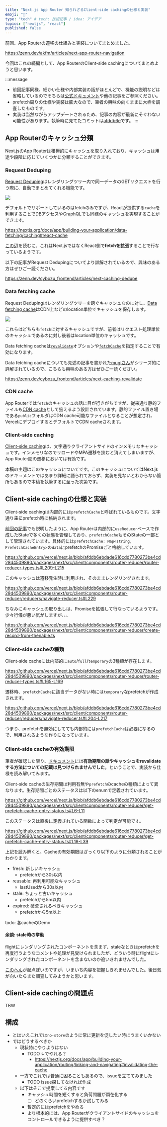 ```yaml
---
title: "Next.js App Router 知られざるClient-side cachingの仕様と実装"
emoji: "🔑"
type: "tech" # tech: 技術記事 / idea: アイデア
topics: ["nextjs", "react"]
published: false
---
```


前回、App Routerの遷移の仕組みと実装についてまとめました。

https://zenn.dev/akfm/articles/next-app-router-navigation

今回はこれの続編として、App RouterのClient-side cachingについてまとめようと思います。

:::message
- 前回記事同様、細かい仕様や内部実装の話がほとんどで、機能の説明などは省略しているのでそちらは[公式ドキュメント](https://nextjs.org/docs)や他の記事をご参照ください。
- prefetch周りの仕様や実装は膨大なので、筆者の興味の向くままに大枠を調査したものです。
- 実装は当然ながらアップデートされるため、記事の内容が最新にそぐわない可能性があります。執筆時に見てたコミットは[afddb6e](https://github.com/vercel/next.js/tree/afddb6ebdade616cdd7780273be4cd28d4509890)です。
:::

## App Routerのキャッシュ分類

Next.jsのApp Routerは積極的にキャッシュを取り入れており、キャッシュは用途や段階に応じていくつかに分類することができます。

### Request Deduping

[Request Deduping](https://nextjs.org/docs/app/building-your-application/data-fetching#automatic-fetch-request-deduping)はレンダリングツリー内で同一データのGETリクエストを行う際に、自動でまとめてくれる機能です。

![](https://nextjs.org/_next/image?url=%2Fdocs%2Fdark%2Fdeduplicated-fetch-requests.png&w=3840&q=75)

デフォルトでサポートしているのはfetchのみですが、Reactが提供する`cache`を利用することでDBアクセスやGraphQLでも同様のキャッシュを実現することができます。

https://nextjs.org/docs/app/building-your-application/data-fetching/caching#react-cache

[この辺](https://nextjs.org/docs/app/building-your-application/data-fetching#the-fetch-api)を読むに、これはNext.jsではなくReact側で**fetchを拡張**することで行なっているようです。

以下の記事がRequest Dedupingについてより詳解されているので、興味のある方はぜひご一読ください。

https://zenn.dev/cybozu_frontend/articles/next-caching-dedupe

### Data fetching cache

Request Dedupingはレンダリングツリーを跨ぐキャッシュなのに対し、[Data fetching cache](https://nextjs.org/docs/app/building-your-application/data-fetching#caching-data)はCDN上などのlocation単位でキャッシュを保存します。

![](https://nextjs.org/_next/image?url=%2Fdocs%2Fdark%2Fstatic-site-generation.png&w=3840&q=75)

これらはどちらも`fetch`に対するキャッシュですが、前者はリクエスト処理単位のキャッシュであるのに対し後者はlocation単位のキャッシュです。

Data fetching cacheは[`revalidate`](https://nextjs.org/docs/app/building-your-application/data-fetching/revalidating)オプションや[`fetchCache`](https://nextjs.org/docs/app/api-reference/file-conventions/route-segment-config#fetchcache)を指定することで有効になります。

Data fetching cacheについても先述の記事を書かれた[mugiさん](https://zenn.dev/mugi)がシリーズ的に詳解されているので、こちらも興味のある方はぜひご一読ください。

https://zenn.dev/cybozu_frontend/articles/next-caching-revalidate

### CDN cache

App Routerでは`fetch`のキャッシュの話に目が行きがちですが、従来通り静的ファイルも[CDN cache](https://nextjs.org/docs/app/building-your-application/optimizing#static-assets)として扱えるよう設計されています。静的ファイル置き場である`public`フォルダはCDN cache可能なファイルとなることが想定され、VercelにデプロイするとデフォルトでCDN cacheされます。

### Client-side caching

[Client-side caching](https://nextjs.org/docs/app/building-your-application/routing/linking-and-navigating#client-side-caching-of-rendered-server-components)は、文字通りクライアントサイドのインメモリなキャッシュです。インメモリなのでリロードやMPA遷移を挟むと消えてしまいますが、App Router間の遷移においては有効です。

本稿の主題はこのキャッシュについてです。このキャッシュについてはNext.jsのドキュメントではあまり詳細に語られておらず、実装を見ないとわからない箇所もあるので本稿を執筆するに至った次第です。

## Client-side cachingの仕様と実装

Client-side cachingは内部的には`prefetchCache`と呼ばれているものです。文字通り**主に**prefetch時に格納されます。

[前回の記事](https://zenn.dev/akfm/articles/next-app-router-navigation)でも説明したように、App Routerは内部的に`useReducer`ベースで作成したStateで多くの状態を管理しており、`prefetchCache`もそのStateの一部として管理されています。具体的には`prefetchCache: Map<string, PrefetchCacheEntry>`の`data`にprefetchのPromiseごと格納しています。

https://github.com/vercel/next.js/blob/afddb6ebdade616cdd7780273be4cd28d4509890/packages/next/src/client/components/router-reducer/router-reducer-types.ts#L209-L215

このキャッシュは遷移発生時に利用され、そのままレンダリングされます。

https://github.com/vercel/next.js/blob/afddb6ebdade616cdd7780273be4cd28d4509890/packages/next/src/client/components/router-reducer/reducers/navigate-reducer.ts#L229

ちなみにキャッシュの取り出しは、Promiseを拡張して行なっているようです。少々行儀が悪い気がしますが、、、

https://github.com/vercel/next.js/blob/afddb6ebdade616cdd7780273be4cd28d4509890/packages/next/src/client/components/router-reducer/create-record-from-thenable.ts

### Client-side cacheの種類

Client-side cacheには内部的に`auto`/`full`/`temporary`の3種類が存在します。

https://github.com/vercel/next.js/blob/afddb6ebdade616cdd7780273be4cd28d4509890/packages/next/src/client/components/router-reducer/router-reducer-types.ts#L165-L169

遷移時、`prefetchCache`に該当データがない時には`temporary`なprefetchが作成されます。

https://github.com/vercel/next.js/blob/afddb6ebdade616cdd7780273be4cd28d4509890/packages/next/src/client/components/router-reducer/reducers/navigate-reducer.ts#L204-L217

つまり、prefetchを無効にしてても内部的には`prefetchCache`は必要になるので、利用されるような作りになっています。

### Client-side cacheの有効期限

筆者が確認した限り、[ドキュメント](https://nextjs.org/docs/app/building-your-application/routing/linking-and-navigating#prefetching)には**有効期限の話やキャッシュをrevalidateする方法についての記載は見つけられませんでした**。ということで、実装から仕様を読み解いてみます。

Client-side cacheの生存期間は利用有無や`prefetch`のcacheの種類によって異なります。生存期間ごとのステータスは以下のenumで定義されています。

https://github.com/vercel/next.js/blob/afddb6ebdade616cdd7780273be4cd28d4509890/packages/next/src/client/components/router-reducer/get-prefetch-cache-entry-status.ts#L6-L11

このステータスは直後に定義されている関数によって判定が可能です。

https://github.com/vercel/next.js/blob/afddb6ebdade616cdd7780273be4cd28d4509890/packages/next/src/client/components/router-reducer/get-prefetch-cache-entry-status.ts#L18-L39

上記を読み解くと、Cacheの有効期限はざっくり以下のように分類されることがわかります。

- fresh: 新しいキャッシュ
  - prefetchから30s以内
- reusable: 再利用可能なキャッシュ
  - lastUsedから30s以内
- stale: ちょっと古いキャッシュ
  - prefetchから5m以内
- expired: 破棄されるべきキャッシュ
  - prefetchから5m以上

todo: 各cacheのDemo

#### 余談: stale時の挙動

flightにレンダリングされたコンポーネントを含まず、staleなときはprefetchを再度行うようなコメントや処理が見受けられましたが、どういう時にflightにレンダリングされたコンポーネントを含まないのか追いきれませんでした。

[このへん](https://github.com/vercel/next.js/pull/44502)が起点ぽいのですが、いまいち内容を把握しきれませんでした。後日気が向いたらまた調査してみようかと思います。

## Client-side cachingの問題点

TBW

## 構成

- とはいえこれでは`no-store`のように常に更新を促したい時にうまくいかない
- ではどうするべきか
  - 現状特にやりようはない
    - TODO ↓でやれる？
      - https://nextjs.org/docs/app/building-your-application/routing/linking-and-navigating#invalidating-the-cache
  - 一方でこれでは普通に困ることもあるので、issueを立ててみました
    - TODO issue探してなければ作成
  - 以下はそこで提案してる内容です
    - キャッシュ時間を短くすると負荷問題が顕在化する
      - [ ] どのくらいprefetchするか試してみる
    - 暫定的にはprefetchをやめる
    - より根本的には、App Routerがクライアントサイドのキャッシュをコントロールできるように提供すべき？

